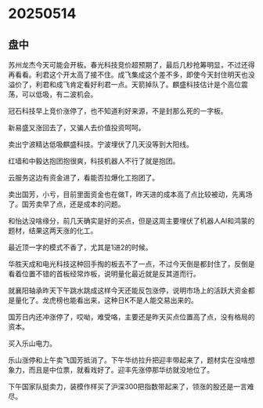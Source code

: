 # 20250514

## 盘中

苏州龙杰今天可能会开板。春光科技竞价超预期了，最后几秒抢筹明显，不过还得再看看。利君这个开太高了接不住。成飞集成这个差不多，即使今天封住明天也没溢价了，利君和成飞肯定看好利君一点。天箭掉队了。麒盛科技估计是个高位震荡，可以低吸，有二波机会。

冠石科技早上竞价涨停了，也不知道利好来源，不是封那么死的一字板。

新易盛又涨回去了，又骗人去价值投资呵呵。

卖出宁波精达低吸麒盛科技。宁波埋伏了几天没等到大阳线。

红墙和中毅达抱团抱很爽，科技机器人不行了就是抱团。

云服务这边有资金进了，看能否拉爆化工抱团了。

卖出国芳，小亏，目前里面资金也在做T，昨天进的成本高了点比较被动，先离场了。国芳卖早了点，还是成本的问题。

和怡达没啥缘分，前几天确实是好的买点，但是这周主要埋伏了机器人AI和鸿蒙的题材，结果这两天涨的化工。

最近顶一字的模式不香了，尤其是1进2的时候。

华胜天成和电光科技这种回手掏的板去不了一点，不过今天倒是都封住了，反倒是看着位置不错的首板经常炸板，说明量化最近就是反其道而行。

就襄阳轴承昨天下午跳水跳成这样今天还能反包涨停，说明市场上的活跃大资金都是量化了。龙虎榜也能看出来，这种日K不是人能交易出来的。

国芳日内还冲涨停了，哎呦，难受咯，主要还是昨天买点位置高了点，没有格局的资本。

买入乐山电力。

乐山涨停和上午卖飞国芳抵消了。下午华纺拉升把迎丰带起来了，题材实在没啥想象力，而且是中位票，就看戏好了。迎丰先涨停那华纺就没地位了。

下午国家队挺卖力，装模作样买了沪深300把指数带起来了，领涨的股还是一言难尽。
